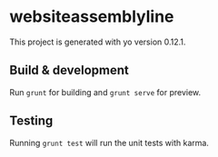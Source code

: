 # websiteassemblyline

This project is generated with yo 
version 0.12.1.

## Build & development

Run `grunt` for building and `grunt serve` for preview.

## Testing

Running `grunt test` will run the unit tests with karma.
